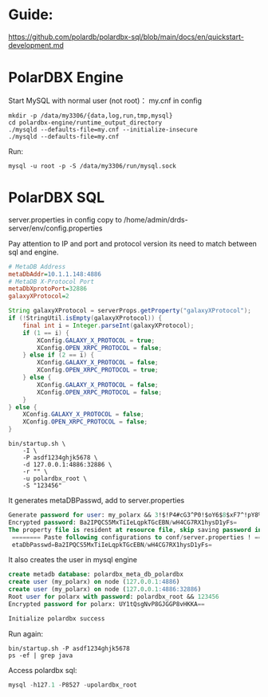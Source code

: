 # Guide:

https://github.com/polardb/polardbx-sql/blob/main/docs/en/quickstart-development.md

# PolarDBX Engine

Start MySQL with normal user (not root)：
my.cnf in config

```shell
mkdir -p /data/my3306/{data,log,run,tmp,mysql}
cd polardbx-engine/runtime_output_directory
./mysqld --defaults-file=my.cnf --initialize-insecure
./mysqld --defaults-file=my.cnf
```

Run:

```shell
mysql -u root -p -S /data/my3306/run/mysql.sock
```

# PolarDBX SQL

server.properties in config copy to
/home/admin/drds-server/env/config.properties

Pay attention to IP and port and protocol version its need to match between sql and engine.

```ini
# MetaDB Address
metaDbAddr=10.1.1.148:4886
# MetaDB X-Protocol Port
metaDbXprotoPort=32886
galaxyXProtocol=2
```

```java
String galaxyXProtocol = serverProps.getProperty("galaxyXProtocol");
if (!StringUtil.isEmpty(galaxyXProtocol)) {
    final int i = Integer.parseInt(galaxyXProtocol);
    if (1 == i) {
        XConfig.GALAXY_X_PROTOCOL = true;
        XConfig.OPEN_XRPC_PROTOCOL = false;
    } else if (2 == i) {
        XConfig.GALAXY_X_PROTOCOL = false;
        XConfig.OPEN_XRPC_PROTOCOL = true;
    } else {
        XConfig.GALAXY_X_PROTOCOL = false;
        XConfig.OPEN_XRPC_PROTOCOL = false;
    }
} else {
    XConfig.GALAXY_X_PROTOCOL = false;
    XConfig.OPEN_XRPC_PROTOCOL = false;
}
```

```shell
bin/startup.sh \
	-I \
	-P asdf1234ghjk5678 \
    -d 127.0.0.1:4886:32886 \
    -r "" \
    -u polardbx_root \
    -S "123456"
```

It generates metaDBPasswd, add to server.properties

```sql
Generate password for user: my_polarx && 3!$!P4#cG3^P0!$oY6$8$xF7^!pY8%
Encrypted password: Ba2IPQCS5MxTiIeLqpkTGcEBN/wH4CG7RX1hysD1yFs=
The property file is resident at resource file, skip saving password into it
 ======== Paste following configurations to conf/server.properties ! =======
 etaDbPasswd=Ba2IPQCS5MxTiIeLqpkTGcEBN/wH4CG7RX1hysD1yFs=
```

It also creates the user in mysql engine

```sql
create metadb database: polardbx_meta_db_polardbx
create user (my_polarx) on node (127.0.0.1:4886)
create user (my_polarx) on node (127.0.0.1:4886:32886)
Root user for polarx with password: polardbx_root && 123456
Encrypted password for polarx: UY1tQsgNvP8GJGGP8vHKKA==

Initialize polardbx success
```

Run again:

```shell
bin/startup.sh -P asdf1234ghjk5678
ps -ef | grep java
```

Access polardbx sql:

```sql
mysql -h127.1 -P8527 -upolardbx_root
```

